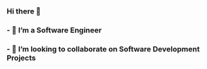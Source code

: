 ### Hi there 👋
### - 🔭 I’m a Software Engineer
### - 👯 I’m looking to collaborate on Software Development Projects

<!--
**Mohammad-Ayman/Mohammad-Ayman** is a ✨ _special_ ✨ repository because its `README.md` (this file) appears on your GitHub profile.

Here are some ideas to get you started:



-->
